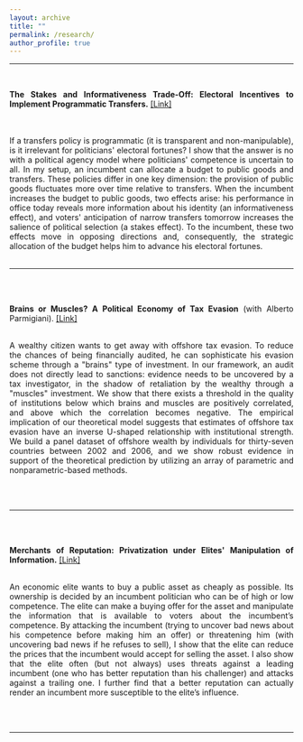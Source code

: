 ```yaml
---
layout: archive
title: ""
permalink: /research/
author_profile: true
---
```


---

<br>

<div style="text-align: justify;">

<strong>The Stakes and Informativeness Trade-Off: Electoral Incentives to Implement Programmatic Transfers.</strong> <a href="https://www.journals.uchicago.edu/doi/abs/10.1086/722341">[Link]</a><br>
​

<br>If a transfers policy is programmatic (it is transparent and non-manipulable), is it irrelevant for politicians' electoral fortunes? I show that the answer is no with a political agency model where politicians' competence is uncertain to all. In my setup, an incumbent can allocate a budget to public goods and transfers. These policies differ in one key dimension: the provision of public goods fluctuates more over time relative to transfers. When the incumbent increases the budget to public goods, two effects arise: his performance in office today reveals more information about his identity (an informativeness effect), and voters' anticipation of narrow transfers tomorrow increases the salience of political selection (a stakes effect). To the incumbent, these two effects move in opposing directions and, consequently, the strategic allocation of the budget helps him to advance his electoral fortunes.<br><br>

</div>

---

<br>

<div style="text-align: justify;">

<br><strong>Brains or Muscles? A Political Economy of Tax Evasion</strong> (with Alberto Parmigiani). <a href="https://www.arduinotomasi.com/_files/ugd/ec6c83_06ddc9ff90e447a0bb3a561c9305ca4f.pdf">[Link]</a>

​<br>A wealthy citizen wants to get away with offshore tax evasion. To reduce the chances of being financially audited, he can sophisticate his evasion scheme through a "brains" type of investment. In our framework, an audit does not directly lead to sanctions: evidence needs to be uncovered by a tax investigator, in the shadow of retaliation by the wealthy through a "muscles" investment. We show that there exists a threshold in the quality of institutions below which brains and muscles are positively correlated, and above which the correlation becomes negative. The empirical implication of our theoretical model suggests that estimates of offshore tax evasion have an inverse U-shaped relationship with institutional strength. We build a panel dataset of offshore wealth by individuals for thirty-seven countries between 2002 and 2006, and we show robust evidence in support of the theoretical prediction by utilizing an array of parametric and nonparametric-based methods.<br><br>

</div>

<br>

---

<br>

<div style="text-align: justify;">

<br><strong>Merchants of Reputation: Privatization under Elites' Manipulation of Information.</strong> <a href="https://papers.ssrn.com/sol3/papers.cfm?abstract_id=4112044">[Link]</a>

<br>An economic elite wants to buy a public asset as cheaply as possible. Its ownership is decided by an incumbent politician who can be of high or low competence. The elite can make a buying offer for the asset and manipulate the information that is available to voters about the incumbent’s competence. By attacking the incumbent (trying to uncover bad news about his competence before making him an offer) or threatening him (with uncovering bad news if he refuses to sell), I show that the elite can reduce the prices that the incumbent would accept for selling the asset. I also show that the elite often (but not always) uses threats against a leading incumbent (one who has better reputation than his challenger) and attacks against a trailing one. I further find that a better reputation can actually render an incumbent more susceptible to the elite’s influence.<br> <br>

</div>

<br>

---

